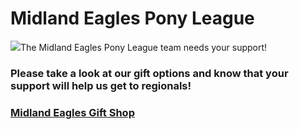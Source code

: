 # Midland Eagles Pony League
<img src="https://ecommassets.s3.amazonaws.com/FundraisingLandingPageContent/littleleaguehero.jpg" />The Midland Eagles Pony League team needs your support!
<br>
<h3>Please take a look at our gift options and know that your support will help us get to regionals!<h3>
<a href="https://AEaglesFundraising.Four51OrderCloud.com/Shop">Midland Eagles Gift Shop</a>
